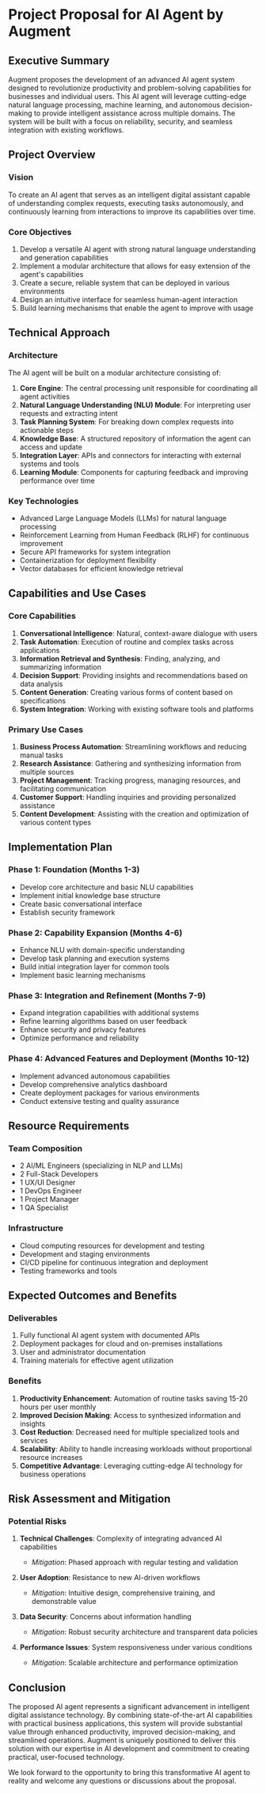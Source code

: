 # Project Proposal for AI Agent by Augment

## Executive Summary

Augment proposes the development of an advanced AI agent system designed to revolutionize productivity and problem-solving capabilities for businesses and individual users. This AI agent will leverage cutting-edge natural language processing, machine learning, and autonomous decision-making to provide intelligent assistance across multiple domains. The system will be built with a focus on reliability, security, and seamless integration with existing workflows.

## Project Overview

### Vision
To create an AI agent that serves as an intelligent digital assistant capable of understanding complex requests, executing tasks autonomously, and continuously learning from interactions to improve its capabilities over time.

### Core Objectives
1. Develop a versatile AI agent with strong natural language understanding and generation capabilities
2. Implement a modular architecture that allows for easy extension of the agent's capabilities
3. Create a secure, reliable system that can be deployed in various environments
4. Design an intuitive interface for seamless human-agent interaction
5. Build learning mechanisms that enable the agent to improve with usage

## Technical Approach

### Architecture
The AI agent will be built on a modular architecture consisting of:

1. **Core Engine**: The central processing unit responsible for coordinating all agent activities
2. **Natural Language Understanding (NLU) Module**: For interpreting user requests and extracting intent
3. **Task Planning System**: For breaking down complex requests into actionable steps
4. **Knowledge Base**: A structured repository of information the agent can access and update
5. **Integration Layer**: APIs and connectors for interacting with external systems and tools
6. **Learning Module**: Components for capturing feedback and improving performance over time

### Key Technologies
- Advanced Large Language Models (LLMs) for natural language processing
- Reinforcement Learning from Human Feedback (RLHF) for continuous improvement
- Secure API frameworks for system integration
- Containerization for deployment flexibility
- Vector databases for efficient knowledge retrieval

## Capabilities and Use Cases

### Core Capabilities
1. **Conversational Intelligence**: Natural, context-aware dialogue with users
2. **Task Automation**: Execution of routine and complex tasks across applications
3. **Information Retrieval and Synthesis**: Finding, analyzing, and summarizing information
4. **Decision Support**: Providing insights and recommendations based on data analysis
5. **Content Generation**: Creating various forms of content based on specifications
6. **System Integration**: Working with existing software tools and platforms

### Primary Use Cases
1. **Business Process Automation**: Streamlining workflows and reducing manual tasks
2. **Research Assistance**: Gathering and synthesizing information from multiple sources
3. **Project Management**: Tracking progress, managing resources, and facilitating communication
4. **Customer Support**: Handling inquiries and providing personalized assistance
5. **Content Development**: Assisting with the creation and optimization of various content types

## Implementation Plan

### Phase 1: Foundation (Months 1-3)
- Develop core architecture and basic NLU capabilities
- Implement initial knowledge base structure
- Create basic conversational interface
- Establish security framework

### Phase 2: Capability Expansion (Months 4-6)
- Enhance NLU with domain-specific understanding
- Develop task planning and execution systems
- Build initial integration layer for common tools
- Implement basic learning mechanisms

### Phase 3: Integration and Refinement (Months 7-9)
- Expand integration capabilities with additional systems
- Refine learning algorithms based on user feedback
- Enhance security and privacy features
- Optimize performance and reliability

### Phase 4: Advanced Features and Deployment (Months 10-12)
- Implement advanced autonomous capabilities
- Develop comprehensive analytics dashboard
- Create deployment packages for various environments
- Conduct extensive testing and quality assurance

## Resource Requirements

### Team Composition
- 2 AI/ML Engineers (specializing in NLP and LLMs)
- 2 Full-Stack Developers
- 1 UX/UI Designer
- 1 DevOps Engineer
- 1 Project Manager
- 1 QA Specialist

### Infrastructure
- Cloud computing resources for development and testing
- Development and staging environments
- CI/CD pipeline for continuous integration and deployment
- Testing frameworks and tools

## Expected Outcomes and Benefits

### Deliverables
1. Fully functional AI agent system with documented APIs
2. Deployment packages for cloud and on-premises installations
3. User and administrator documentation
4. Training materials for effective agent utilization

### Benefits
1. **Productivity Enhancement**: Automation of routine tasks saving 15-20 hours per user monthly
2. **Improved Decision Making**: Access to synthesized information and insights
3. **Cost Reduction**: Decreased need for multiple specialized tools and services
4. **Scalability**: Ability to handle increasing workloads without proportional resource increases
5. **Competitive Advantage**: Leveraging cutting-edge AI technology for business operations

## Risk Assessment and Mitigation

### Potential Risks
1. **Technical Challenges**: Complexity of integrating advanced AI capabilities
   - *Mitigation*: Phased approach with regular testing and validation
   
2. **User Adoption**: Resistance to new AI-driven workflows
   - *Mitigation*: Intuitive design, comprehensive training, and demonstrable value
   
3. **Data Security**: Concerns about information handling
   - *Mitigation*: Robust security architecture and transparent data policies
   
4. **Performance Issues**: System responsiveness under various conditions
   - *Mitigation*: Scalable architecture and performance optimization

## Conclusion

The proposed AI agent represents a significant advancement in intelligent digital assistance technology. By combining state-of-the-art AI capabilities with practical business applications, this system will provide substantial value through enhanced productivity, improved decision-making, and streamlined operations. Augment is uniquely positioned to deliver this solution with our expertise in AI development and commitment to creating practical, user-focused technology.

We look forward to the opportunity to bring this transformative AI agent to reality and welcome any questions or discussions about the proposal.

